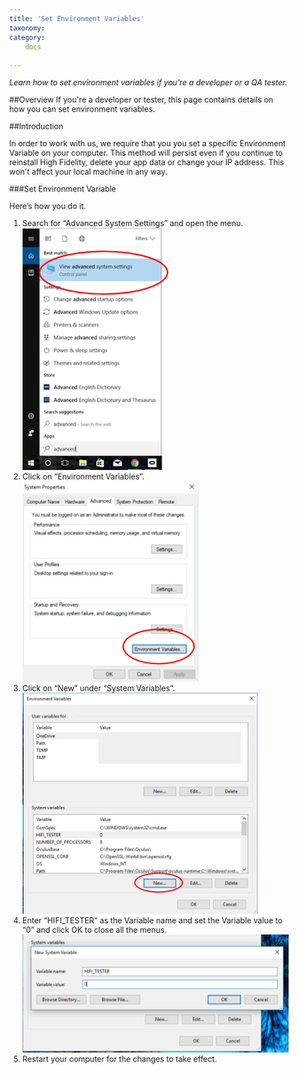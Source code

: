 ```yaml
---
title: 'Set Environment Variables'
taxonomy: 
category:
	docs

---
```


*Learn how to set environment variables if you're a developer or a QA tester.*

##Overview
If you're a developer or tester, this page contains details on how you can set environment variables.



##Introduction

In order to work with us, we require that you you set a specific Environment Variable on your computer. This method will persist even if you continue to reinstall High Fidelity, delete your app data or change your IP address. This won't affect your local machine in any way.


###Set Environment Variable

Here’s how you do it.
1. Search for “Advanced System Settings” and open the menu. ![](system-settings.png)
2. Click on “Environment Variables”. ![](environment-variables.png)
3. Click on “New” under “System Variables”. ![](new-sys-var.png)
4. Enter “HIFI_TESTER” as the Variable name and set the Variable value to “0” and click OK to close all the menus. ![](set-variable.png)
5. Restart your computer for the changes to take effect.

